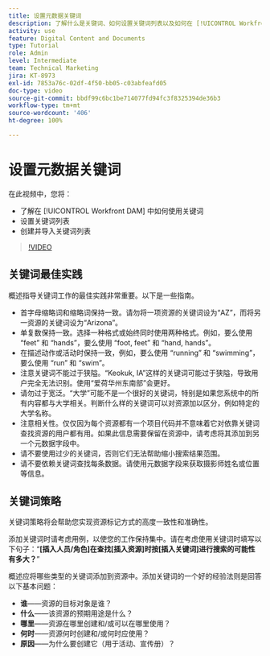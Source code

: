 ```yaml
---
title: 设置元数据关键词
description: 了解什么是关键词、如何设置关键词列表以及如何在 [!UICONTROL Workfront DAM] 中创建和导入关键词列表。
activity: use
feature: Digital Content and Documents
type: Tutorial
role: Admin
level: Intermediate
team: Technical Marketing
jira: KT-8973
exl-id: 7853a76c-02df-4f50-bb05-c03abfeafd05
doc-type: video
source-git-commit: bbdf99c6bc1be714077fd94fc3f8325394de36b3
workflow-type: tm+mt
source-wordcount: '406'
ht-degree: 100%

---
```


# 设置元数据关键词

在此视频中，您将：

* 了解在 [!UICONTROL Workfront DAM] 中如何使用关键词
* 设置关键词列表
* 创建并导入关键词列表

>[!VIDEO](https://video.tv.adobe.com/v/3419506/?quality=12&learn=on&enablevpops=1&captions=chi_hans)

## 关键词最佳实践

概述指导关键词工作的最佳实践非常重要。以下是一些指南。

* 首字母缩略词和缩略词保持一致。请勿将一项资源的关键词设为“AZ”，而将另一资源的关键词设为“Arizona”。
* 单复数保持一致。选择一种格式或始终同时使用两种格式。例如，要么使用 “feet” 和 “hands”，要么使用 “foot, feet” 和 “hand, hands”。
* 在描述动作或活动时保持一致，例如，要么使用 “running” 和 “swimming”，要么使用 “run” 和 “swim”。
* 注意关键词不能过于狭隘。“Keokuk, IA”这样的关键词可能过于狭隘，导致用户完全无法识别。使用“爱荷华州东南部”会更好。
* 请勿过于宽泛。“大学”可能不是一个很好的关键词，特别是如果您系统中的所有内容都与大学相关。判断什么样的关键词可以对资源加以区分，例如特定的大学名称。
* 注意相关性。仅仅因为每个资源都有一个项目代码并不意味着它对依靠关键词查找资源的用户都有用。如果此信息需要保留在资源中，请考虑将其添加到另一个元数据字段中。
* 请不要使用过少的关键词，否则它们无法帮助缩小搜索结果范围。
* 请不要依赖关键词查找每条数据。请使用元数据字段来获取摄影师姓名或位置等信息。

## 关键词策略

关键词策略将会帮助您实现资源标记方式的高度一致性和准确性。

添加关键词时请考虑用例，以使您的工作保持集中。请在考虑使用关键词时填写以下句子：“**[插入人员/角色]在查找[插入资源]时按[插入关键词]进行搜索的可能性有多大？**”

概述应将哪些类型的关键词添加到资源中。添加关键词的一个好的经验法则是回答以下基本问题：

* **谁**——资源的目标对象是谁？
* **什么**——该资源的预期用途是什么？
* **哪里**——资源在哪里创建和/或可以在哪里使用？
* **何时**——资源何时创建和/或何时应使用？
* **原因**——为什么要创建它（用于活动、宣传册）？
